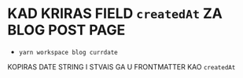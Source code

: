 # KAD KRIRAS FIELD `createdAt` ZA BLOG POST PAGE

- `yarn workspace blog currdate`

KOPIRAS DATE STRING I STVAIS GA U FRONTMATTER KAO `createdAt`